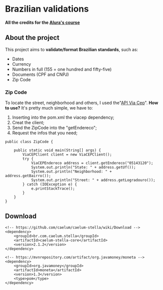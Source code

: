 # Brazilian validations
**All the credits for the [Alura's course](https://www.alura.com.br/planos-cursos-online)**

## About the project

This project aims to **validate/format Brazilian standards**, such as:
* Dates
* Currency
* Numbers in full (155 = one hundred and fifty-five)
* Documents (CPF and CNPJ)
* Zip Code

### Zip Code
To locate the street, neighborhood and others, I used the"[API  Via Cep](http://viacep.com.br/)".
**How to use?**
It's pretty much simple, we have to:
1. Inserting into the pom.xml the viacep dependency;
2. Creat the client;
3. Send the ZipCode into the "getEndereco";
4. Request the infos that you need;

```
public class ZipCode {

	public static void main(String[] args) {
		ViaCEPClient client = new ViaCEPClient();
		try {
			ViaCEPEndereco address = client.getEndereco("05143120");
			System.out.println("State: " + address.getUf());
			System.out.println("Neighborhood: " + address.getBairro());
			System.out.println("Street: " + address.getLogradouro());
		} catch (IOException e) {
			e.printStackTrace();
		}
	}
}
```

## Download
```
<!-- https://github.com/caelum/caelum-stella/wiki/Download -->
<dependency>
	<groupId>br.com.caelum.stella</groupId>
	<artifactId>caelum-stella-core</artifactId>
	<version>2.1.2</version>
</dependency>
	
<!-- https://mvnrepository.com/artifact/org.javamoney/moneta -->
<dependency>
	<groupId>org.javamoney</groupId>
	<artifactId>moneta</artifactId>
	<version>1.3</version>
	<type>pom</type>
</dependency>
```
